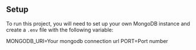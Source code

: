## Setup

To run this project, you will need to set up your own MongoDB instance and create a `.env` file with the following variable:

MONGODB_URI=Your mongodb connection url
PORT=Port number
